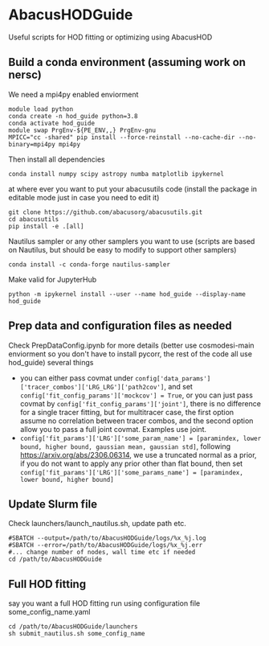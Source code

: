 # AbacusHODGuide
Useful scripts for HOD fitting or optimizing using AbacusHOD

## Build a conda environment (assuming work on nersc)
We need a mpi4py enabled enviorment
```
module load python
conda create -n hod_guide python=3.8
conda activate hod_guide
module swap PrgEnv-${PE_ENV,,} PrgEnv-gnu
MPICC="cc -shared" pip install --force-reinstall --no-cache-dir --no-binary=mpi4py mpi4py
```
Then install all dependencies
```
conda install numpy scipy astropy numba matplotlib ipykernel
```
at where ever you want to put your abacusutils code (install the package in editable mode just in case you need to edit it)
```
git clone https://github.com/abacusorg/abacusutils.git
cd abacusutils
pip install -e .[all]
```
Nautilus sampler or any other samplers you want to use (scripts are based on Nautilus, but should be easy to modify to support other samplers)
```
conda install -c conda-forge nautilus-sampler
```
Make valid for JupyterHub
```
python -m ipykernel install --user --name hod_guide --display-name hod_guide
```

## Prep data and configuration files as needed
Check PrepDataConfig.ipynb for more details (better use cosmodesi-main enviorment so you don't have to install pycorr, the rest of the code all use hod_guide)
several things
- you can either pass covmat under `config['data_params']['tracer_combos']['LRG_LRG']['path2cov']`, and set `config['fit_config_params']['mockcov'] = True`, or you can just pass covmat by `config['fit_config_params']['joint']`, there is no difference for a single tracer fitting, but for multitracer case, the first option assume no correlation between tracer combos, and the second option allow you to pass a full joint covmat. Examples use joint.
- `config['fit_params']['LRG']['some_param_name'] = [paramindex, lower bound, higher bound, gaussian mean, gaussian std]`, following https://arxiv.org/abs/2306.06314, we use a truncated normal as a prior, if you do not want to apply any prior other than flat bound, then set `config['fit_params']['LRG']['some_params_name'] = [paramindex, lower bound, higher bound]`

## Update Slurm file
Check launchers/launch_nautilus.sh, update path etc.
```
#SBATCH --output=/path/to/AbacusHODGuide/logs/%x_%j.log
#SBATCH --error=/path/to/AbacusHODGuide/logs/%x_%j.err
#... change number of nodes, wall time etc if needed
cd /path/to/AbacusHODGuide
```

## Full HOD fitting
say you want a full HOD fitting run using configuration file some_config_name.yaml
```
cd /path/to/AbacusHODGuide/launchers
sh submit_nautilus.sh some_config_name

